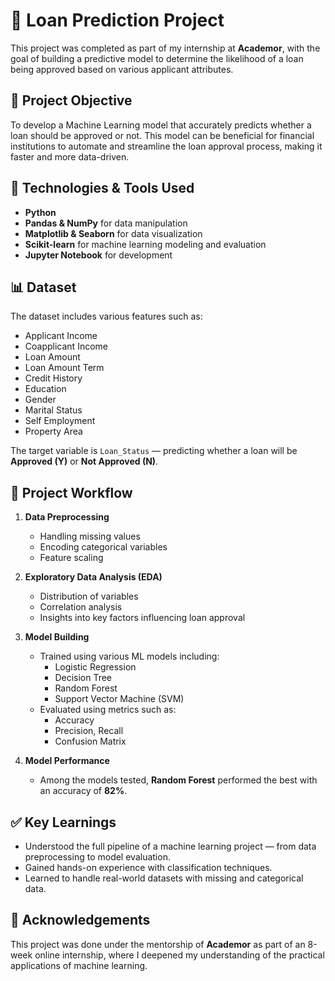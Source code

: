 # 🏦 Loan Prediction Project

This project was completed as part of my internship at **Academor**, with the goal of building a predictive model to determine the likelihood of a loan being approved based on various applicant attributes.

## 📌 Project Objective

To develop a Machine Learning model that accurately predicts whether a loan should be approved or not. This model can be beneficial for financial institutions to automate and streamline the loan approval process, making it faster and more data-driven.

## 🧠 Technologies & Tools Used

- **Python**
- **Pandas & NumPy** for data manipulation
- **Matplotlib & Seaborn** for data visualization
- **Scikit-learn** for machine learning modeling and evaluation
- **Jupyter Notebook** for development

## 📊 Dataset

The dataset includes various features such as:

- Applicant Income  
- Coapplicant Income  
- Loan Amount  
- Loan Amount Term  
- Credit History  
- Education  
- Gender  
- Marital Status  
- Self Employment  
- Property Area  

The target variable is `Loan_Status` — predicting whether a loan will be **Approved (Y)** or **Not Approved (N)**.

## 🔧 Project Workflow

1. **Data Preprocessing**
   - Handling missing values
   - Encoding categorical variables
   - Feature scaling

2. **Exploratory Data Analysis (EDA)**
   - Distribution of variables
   - Correlation analysis
   - Insights into key factors influencing loan approval

3. **Model Building**
   - Trained using various ML models including:
     - Logistic Regression
     - Decision Tree
     - Random Forest
     - Support Vector Machine (SVM)
   - Evaluated using metrics such as:
     - Accuracy
     - Precision, Recall
     - Confusion Matrix

4. **Model Performance**
   - Among the models tested, **Random Forest** performed the best with an accuracy of **82%**.

## ✅ Key Learnings

- Understood the full pipeline of a machine learning project — from data preprocessing to model evaluation.
- Gained hands-on experience with classification techniques.
- Learned to handle real-world datasets with missing and categorical data.

## 🤝 Acknowledgements

This project was done under the mentorship of **Academor** as part of an 8-week online internship, where I deepened my understanding of the practical applications of machine learning.
